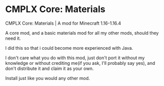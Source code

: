 # CMPLX Core: Materials
CMPLX Core: Materials |
A mod for Minecraft 1.16-1.16.4

A core mod, and a basic materials mod for all my other mods, should they need it.

I did this so that i could become more experienced with Java.

I don't care what you do with this mod, just don't port it without my knowledge or without
crediting me(if you ask, I'll probably say yes), and don't distribute it and claim it as your own.

Install just like you would any other mod.
